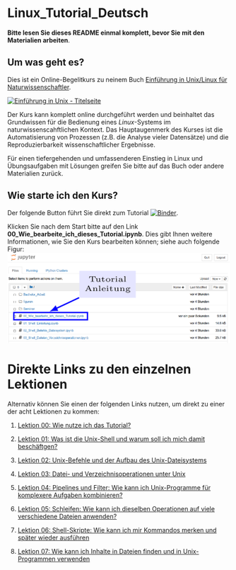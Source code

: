 # Linux_Tutorial_Deutsch

**Bitte lesen Sie dieses README einmal komplett, bevor Sie mit den Materialien arbeiten**.

## Um was geht es?
Dies ist ein Online-Begelitkurs zu neinem Buch [Einführung in Unix/Linux für
Naturwissenschaftler](http://www.springer.com/de/book/9783662503003).

<a href="http://www.springer.com/de/book/9783662503003">
<img src="https://github.com/terben/Einfuehrung_in_Unix/blob/master/_images/cover.jpg?raw=true"
 alt="Einführung in Unix - Titelseite" height=256>
</a>

Der Kurs kann komplett online durchgeführt werden und beinhaltet das
Grundwissen für die Bedienung eines *Linux*-Systems im
naturwissenscahftlichen Kontext. Das Hauptaugenmerk des Kurses ist die
Automatisierung von Prozessen (z.B. die Analyse vieler Datensätze) und
die Reproduzierbarkeit wissenschaftlicher Ergebnisse.

Für einen tiefergehenden und umfassenderen Einstieg in Linux und
Übungsaufgaben mit Lösungen greifen Sie bitte auf das Buch oder andere
Materialien zurück.
 
## Wie starte ich den Kurs?
Der folgende Button führt Sie direkt zum Tutorial [![Binder](https://binderhub.astro.uni-bonn.de/badge_logo.svg)](https://binderhub.astro.uni-bonn.de/v2/gh/terben/Linux_Tutorial_Deutsch/master).

Klicken Sie nach dem Start bitte auf den Link
**00_Wie_bearbeite_ich_dieses_Tutorial.ipynb**. Dies gibt Ihnen
weitere Informationen, wie Sie den Kurs bearbeiten können; siehe auch folgende Figur:
<img src="figuren/Wie_starte_ich_Tutorial.png" width="650">

# Direkte Links zu den einzelnen Lektionen
Alternativ können Sie einen der folgenden Links nutzen, um direkt zu einer
der acht Lektionen zu kommen:

1. [Lektion 00: Wie nutze ich das Tutorial?](https://binderhub.astro.uni-bonn.de/v2/gh/terben/Linux_Tutorial_Deutsch/master?urlpath=tree/00_Wie_bearbeite_ich_dieses_Tutorial.ipynb)

2. [Lektion 01: Was ist die Unix-Shell und warum soll ich mich damit beschäftgen?](https://binderhub.astro.uni-bonn.de/v2/gh/terben/Linux_Tutorial_Deutsch/master?urlpath=tree/01_Shell_Einleitung.ipynb)

3. [Lektion 02: Unix-Befehle und der Aufbau des Unix-Dateisystems](https://binderhub.astro.uni-bonn.de/v2/gh/terben/Linux_Tutorial_Deutsch/master?urlpath=tree/02_Shell_Befehle_Dateisystem.ipynb)

4. [Lektion 03: Datei- und Verzeichnisoperationen unter Unix](https://binderhub.astro.uni-bonn.de/v2/gh/terben/Linux_Tutorial_Deutsch/master?urlpath=tree/03_Shell_Dateien_Verzeichnisoperationen.ipynb)

5. [Lektion 04: Pipelines und Filter: Wie kann ich Unix-Programme für komplexere Aufgaben kombinieren?](https://binderhub.astro.uni-bonn.de/v2/gh/terben/Linux_Tutorial_Deutsch/master?urlpath=tree/04_Shell_Pipelines_und_Filter.ipynb)

6. [Lektion 05: Schleifen: Wie kann ich dieselben Operationen auf viele verschiedene Dateien anwenden?](https://binderhub.astro.uni-bonn.de/v2/gh/terben/Linux_Tutorial_Deutsch/master?urlpath=tree/05_Shell_for_Schleife.ipynb)

7. [Lektion 06: Shell-Skripte: Wie kann ich mir Kommandos merken und später wieder ausführen](https://binderhub.astro.uni-bonn.de/v2/gh/terben/Linux_Tutorial_Deutsch/master?urlpath=tree/06_Shell_Shell-Skripte.ipynb)

8. [Lektion 07: Wie kann ich Inhalte in Dateien finden und in Unix-Programmen verwenden](https://binderhub.astro.uni-bonn.de/v2/gh/terben/Linux_Tutorial_Deutsch/master?urlpath=tree/07_Shell_Dateiinhalte_finden_und_nutzen.ipynb)